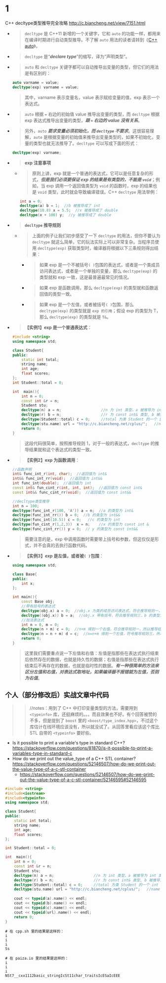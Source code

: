 
# 1

C++ decltype类型推导完全攻略 http://c.biancheng.net/view/7151.html
- > `decltype` 是 C++11 新增的一个关键字，它和 `auto` 的功能一样，都用来在编译时期进行自动类型推导。不了解 `auto` 用法的读者请转到《[C++ auto](http://c.biancheng.net/view/6984.html)》。
- > `decltype` 是“***declare type***”的缩写，译为“声明类型”。
- > `auto` 和 `decltype` 关键字都可以自动推导出变量的类型，但它们的用法是有区别的：
  ```cpp
  auto varname = value;
  decltype(exp) varname = value;
  ```
  > 其中，varname 表示变量名，value 表示赋给变量的值，exp 表示一个表达式。
- > `auto` 根据 `=` 右边的初始值 value 推导出变量的类型，而 `decltype` 根据 exp 表达式推导出变量的类型，***跟 `=` 右边的 value 没有关系***。
- > 另外，`auto` ***要求变量必须初始化，而 `decltype` 不要求***。这很容易理解，`auto` 是根据变量的初始值来推导出变量类型的，如果不初始化，变量的类型也就无法推导了。`decltype` 可以写成下面的形式：
  ```cpp
  decltype(exp) varname;
  ```
- > **exp 注意事项**
  * > 原则上讲，exp 就是一个普通的表达式，它可以是任意复杂的形式，***但是我们必须要保证 exp 的结果是有类型的，不能是 `void`***；例如，当 exp 调用一个返回值类型为 `void` 的函数时，exp 的结果也是 `void` 类型，此时就会导致编译错误。C++ `decltype` 用法举例：
    ```cpp
    int a = 0;
    decltype(a) b = 1;  //b 被推导成了 int
    decltype(10.8) x = 5.5;  //x 被推导成了 double
    decltype(x + 100) y;  //y 被推导成了 double
    ```
- > **`decltype` 推导规则**
  * > 上面的例子让我们初步感受了一下 `decltype` 的用法，但你不要认为 `decltype` 就这么简单，它的玩法实际上可以非常复杂。当程序员使用 `decltype(exp)` 获取类型时，编译器将根据以下三条规则得出结果：
    + > 如果 exp 是一个不被括号`( )`包围的表达式，或者是一个类成员访问表达式，或者是一个单独的变量，那么 `decltype(exp)` 的类型就和 exp 一致，这是最普遍最常见的情况。
    + > 如果 exp 是函数调用，那么 `decltype(exp)` 的类型就和函数返回值的类型一致。
    + > 如果 exp 是一个左值，或者被括号`( )`包围，那么 `decltype(exp)` 的类型就是 `exp 的引用`；假设 exp 的类型为 T，那么 `decltype(exp)` 的类型就是 `T&`。
- > **【实例1】exp 是一个普通表达式**：
  ```cpp
  #include <string>
  using namespace std;
  
  class Student{
  public:
      static int total;
      string name;
      int age;
      float scores;
  };
  int Student::total = 0;
  
  int  main(){
      int n = 0;
      const int &r = n;
      Student stu;
      decltype(n) a = n;                  //n 为 int 类型，a 被推导为 int 类型
      decltype(r) b = n;                  //r 为 const int& 类型, b 被推导为 const int& 类型
      decltype(Student::total) c = 0;     //total 为类 Student 的一个 int 类型的成员变量，c 被推导为 int 类型
      decltype(stu.name) url = "http://c.biancheng.net/cplus/";   //name 为类 Student 的一个 string 类型的成员变量， url 被推导为 string 类型
      return 0;
  }
  ```
  > 这段代码很简单，按照推导规则 1，对于一般的表达式，`decltype` 的推导结果就和这个表达式的类型一致。
- > **【实例2】exp 为函数调用**：
  ```cpp
  //函数声明
  int& func_int_r(int, char);  //返回值为 int&
  int&& func_int_rr(void);  //返回值为 int&&
  int func_int(double);  //返回值为 int
  const int& fun_cint_r(int, int, int);  //返回值为 const int&
  const int&& func_cint_rr(void);  //返回值为 const int&&
  
  //decltype类型推导
  int n = 100;
  decltype(func_int_r(100, 'A')) a = n;  //a 的类型为 int&
  decltype(func_int_rr()) b = 0;  //b 的类型为 int&&
  decltype(func_int(10.5)) c = 0;   //c 的类型为 int
  decltype(fun_cint_r(1,2,3))  x = n;    //x 的类型为 const int &
  decltype(func_cint_rr()) y = 0;  // y 的类型为 const int&&
  ```
  > 需要注意的是，exp 中调用函数时需要带上括号和参数，但这仅仅是形式，并不会真的去执行函数代码。
- > **【实例3】exp 是左值，或者被`( )`包围**：
  ```cpp
  using namespace std;
  
  class Base{
  public:
      int x;
  };
  
  int main(){
      const Base obj;
      //带有括号的表达式
      decltype(obj.x) a = 0;  //obj.x 为类的成员访问表达式，符合推导规则一，a 的类型为 int
      decltype((obj.x)) b = a;  //obj.x 带有括号，符合推导规则三，b 的类型为 int&。
      //加法表达式
      int n = 0, m = 0;
      decltype(n + m) c = 0;  //n+m 得到一个右值，符合推导规则一，所以推导结果为 int
      decltype(n = n + m) d = c;  //n=n+m 得到一个左值，符号推导规则三，所以推导结果为 int&
      return 0;
  }
  ```
  > 这里我们需要重点说一下左值和右值：左值是指那些在表达式执行结束后依然存在的数据，也就是持久性的数据；右值是指那些在表达式执行结束后不再存在的数据，也就是临时性的数据。***有一种很简单的方法来区分左值和右值，对表达式取地址，如果编译器不报错就为左值，否则为右值***。

## 个人（部分修改后）实战文章中代码
>> //notes：用到了 C++ 中打印变量类型的方法，需要用到 `<typeinfo>` 库，还挺麻烦的。。。而且效果也不好。有个回答被赞的不多，但是提到了 `boost` 里的 `<boost/type_index.hpp>`，不过这个库估计在线环境应该没有，所以就没试了。从回答里看应该这个库比 STL 自带的 `<typeinfo>` 要好些。
- Is it possible to print a variable's type in standard C++? https://stackoverflow.com/questions/81870/is-it-possible-to-print-a-variables-type-in-standard-c
- How do we print out the value_type of a C++ STL container? https://stackoverflow.com/questions/52146507/how-do-we-print-out-the-value-type-of-a-c-stl-container
  * https://stackoverflow.com/questions/52146507/how-do-we-print-out-the-value-type-of-a-c-stl-container/52146595#52146595

```cpp
#include <string>
#include<iostream>
#include<typeinfo>
using namespace std;

class Student{
public:
    static int total;
    string name;
    int age;
    float scores;
};

int Student::total = 0;

int  main(){
    int n = 0;
    const int &r = n;
    Student stu;
    decltype(n) a = n;                  //n 为 int 类型，a 被推导为 int 类型
    decltype(r) b = n;                  //r 为 const int& 类型, b 被推导为 const int& 类型
    decltype(Student::total) c = 0;     //total 为类 Student 的一个 int 类型的成员变量，c 被推导为 int 类型
    decltype(stu.name) url = "http://c.biancheng.net/cplus/";   //name 为类 Student 的一个 string 类型的成员变量， url 被推导为 string 类型
    
    cout << typeid(a).name() << endl;
    cout << typeid(b).name() << endl;
    cout << typeid(c).name() << endl;
    cout << typeid(url).name() << endl;
    return 0;
}
```
```console
# 在 cpp.sh 里的结果是这样的：
i
i
i
Ss
```
```console
# 在 paiza.io 里的结果是这样的：
i
i
i
NSt7__cxx1112basic_stringIcSt11char_traitsIcESaIcEEE
```

